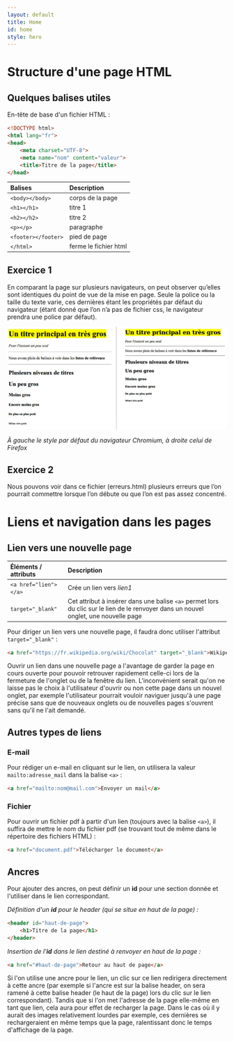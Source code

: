 ```yaml
---
layout: default
title: Home
id: home
style: hero
---
```


# Structure d'une page HTML

## Quelques balises utiles

En-tête de base d'un fichier HTML :

```html
<!DOCTYPE html>
<html lang="fr">
<head>
    <meta charset="UTF-8">
    <meta name="nom" content="valeur">
    <title>Titre de la page</title>
</head>
```

| Balises       | Description  |
|:------------- |:-------------|
| `<body></body>` | corps de la page |
| `<h1></h1>` | titre 1 |
| `<h2></h2>` | titre 2 |
| `<p></p>` | paragraphe |
| `<footer></footer>` | pied de page |
| `</html>` | ferme le fichier html |


## Exercice 1

En comparant la page sur plusieurs navigateurs, on peut observer qu’elles sont identiques du point de vue de la mise en page. Seule la police ou la taille du texte varie, ces dernières étant les propriétés par défaut du navigateur (étant donné que l’on n’a pas de fichier css, le navigateur prendra une police par défaut).

![Browsers](images/browsers.png)

_À gauche le style par défaut du navigateur Chromium, à droite celui de Firefox_


## Exercice 2

Nous pouvons voir dans ce fichier (erreurs.html) plusieurs erreurs que l’on pourrait commettre lorsque l’on débute ou que l’on est pas assez concentré.


# Liens et navigation dans les pages

## Lien vers une nouvelle page

| Éléments / attributs | Description  |
|:------------- |:-------------|
| `<a href="lien"></a>` | Crée un lien vers _lien1_ |
| `target="_blank"` | Cet attribut à insérer dans une balise `<a>` permet lors du clic sur le lien de le renvoyer dans un nouvel onglet, une nouvelle page |

Pour diriger un lien vers une nouvelle page, il faudra donc utiliser l'attribut `target="_blank"` :

```html
<a href="https://fr.wikipedia.org/wiki/Chocolat" target="_blank">Wikipédia</a>
```

Ouvrir un lien dans une nouvelle page a l'avantage de garder la page en cours ouverte pour pouvoir retrouver rapidement celle-ci lors de la fermeture de l'onglet ou de la fenêtre du lien. L'inconvénient serait qu'on ne laisse pas le choix à l'utilisateur d'ouvrir ou non cette page dans un nouvel onglet, par exemple l'utilisateur pourrait vouloir naviguer jusqu'à une page précise sans que de nouveaux onglets ou de nouvelles pages s'ouvrent sans qu'il ne l'ait demandé.

## Autres types de liens

### E-mail

Pour rédiger un e-mail en cliquant sur le lien, on utilisera la valeur `mailto:adresse_mail` dans la balise `<a>` :

```html
<a href="mailto:nom@mail.com">Envoyer un mail</a>
```

### Fichier

Pour ouvrir un fichier pdf à partir d'un lien (toujours avec la balise `<a>`), il suffira de mettre le nom du fichier pdf (se trouvant tout de même dans le répertoire des fichiers HTML) :

```html
<a href="document.pdf">Télécharger le document</a>
```

## Ancres

Pour ajouter des ancres, on peut définir un **id** pour une section donnée et l'utiliser dans le lien correspondant.

_Définition d'un **id** pour le header (qui se situe en haut de la page) :_

```html
<header id="haut-de-page">
    <h1>Titre de la page</h1>
</header>
```

_Insertion de l'**id** dans le lien destiné à renvoyer en haut de la page :_

```html
<a href="#haut-de-page">Retour au haut de page</a>
```

Si l'on utilise une ancre pour le lien, un clic sur ce lien redirigera directement à cette ancre (par exemple si l'ancre est sur la balise header, on sera ramené à cette balise header (le haut de la page) lors du clic sur le lien correspondant). Tandis que si l'on met l'adresse de la page elle-même en tant que lien, cela aura pour effet de recharger la page. Dans le cas où il y aurait des images relativement lourdes par exemple, ces dernières se rechargeraient en même temps que la page, ralentissant donc le temps d'affichage de la page.
